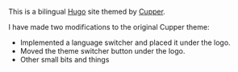 This is a bilingual [Hugo](https://gohugo.io) site themed by [Cupper](https://github.com/zwbetz-gh/cupper-hugo-theme).

I have made two modifications to the original Cupper theme:

* Implemented a language switcher and placed it under the logo.
* Moved the theme switcher button under the logo.
* Other small bits and things
 
